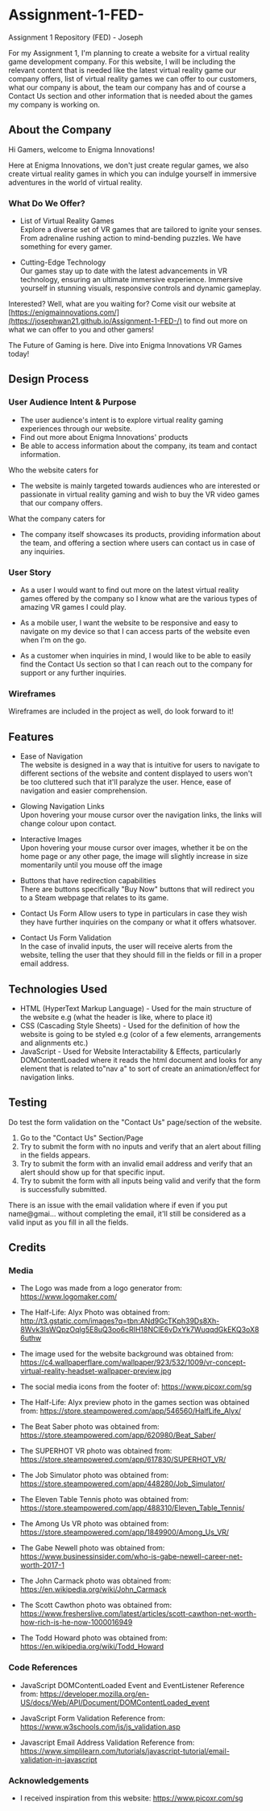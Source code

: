 # Assignment-1-FED-
Assignment 1 Repository (FED) - Joseph

For my Assignment 1, I'm planning to create a website for a virtual reality game development company. For this website, I will be including the relevant content that is needed like the latest virtual reality game our company offers, list of virtual reality games we can offer to our customers, what our company is about, the team our company has and of course a Contact Us section and other information that is needed about the games my company is working on. 

About the Company
-----------------------------
Hi Gamers, welcome to Enigma Innovations!

Here at Enigma Innovations, we don't just create regular games, we also create virtual reality games in which you can indulge yourself in immersive adventures in the world of virtual reality.

<h3><strong>What Do We Offer?</strong></h3>

- List of Virtual Reality Games  
Explore a diverse set of VR games that are tailored to ignite your senses. From adrenaline rushing action to mind-bending puzzles. We have something for every gamer.

- Cutting-Edge Technology  
Our games stay up to date with the latest advancements in VR technology, ensuring an ultimate immersive experience. Immersive yourself in stunning visuals, responsive controls and dynamic gameplay.

Interested? Well, what are you waiting for? Come visit our website at [https://enigmainnovations.com/](https://josephwan21.github.io/Assignment-1-FED-/) to find out more on what we can offer to you and other gamers!

The Future of Gaming is here. Dive into Enigma Innovations VR Games today!

Design Process
-----------------------------

<h3><strong>User Audience Intent & Purpose</strong></h3>

- The user audience's intent is to explore virtual reality gaming experiences through our website.
- Find out more about Enigma Innovations' products
- Be able to access information about the company, its team and contact information.

Who the website caters for

- The website is mainly targeted towards audiences who are interested or passionate in virtual reality gaming and wish to buy the VR video games that our company offers.

What the company caters for

- The company itself showcases its products, providing information about the team, and offering a section where users can contact us in case of any inquiries.

<h3><strong>User Story</strong></h3>

- As a user I would want to find out more on the latest virtual reality games offered by the company so I know what are the various types of amazing VR games I could play.

- As a mobile user, I want the website to be responsive and easy to navigate on my device so that I can access parts of the website even when I'm on the go.

- As a customer when inquiries in mind, I would like to be able to easily find the Contact Us section so that I can reach out to the company for support or any further inquiries.

<h3><strong>Wireframes</strong></h3>

Wireframes are included in the project as well, do look forward to it! 

Features
-----------------------------

- Ease of Navigation  
The website is designed in a way that is intuitive for users to navigate to different sections of the website and content displayed to users won't be too cluttered such that it'll paralyze the user. Hence, ease of navigation and easier comprehension.

- Glowing Navigation Links  
Upon hovering your mouse cursor over the navigation links, the links will change colour upon contact. 

- Interactive Images  
Upon hovering your mouse cursor over images, whether it be on the home page or any other page, the image will slightly increase in size momentarily until you mouse off the image

- Buttons that have redirection capabilities  
There are buttons specifically "Buy Now" buttons that will redirect you to a Steam webpage that relates to its game.

- Contact Us Form
Allow users to type in particulars in case they wish they have further inquiries on the company or what it offers whatsover. 

- Contact Us Form Validation  
In the case of invalid inputs, the user will receive alerts from the website, telling the user that they should fill in the fields or fill in a proper email address.


Technologies Used
-----------------------------
- HTML (HyperText Markup Language) - Used for the main structure of the website e.g (what the header is like, where to place it)
- CSS (Cascading Style Sheets) - Used for the definition of how the website is going to be styled e.g (color of a few elements, arrangements and alignments etc.)
- JavaScript - Used for Website Interactability & Effects, particularly DOMContentLoaded where it reads the html document and looks for any element that is related to"nav a" to sort of create an animation/effect for navigation links.

Testing
-----------------------------
Do test the form validation on the "Contact Us" page/section of the website.

1. Go to the "Contact Us" Section/Page
2. Try to submit the form with no inputs and verify that an alert about filling in the fields appears.
3. Try to submit the form with an invalid email address and verify that an alert should show up for that specific input.
4. Try to submit the form with all inputs being valid and verify that the form is successfully submitted.

There is an issue with the email validation where if even if you put name@gmai... without completing the email, it'll still be considered as a valid input as you fill in all the fields.

Credits
-----------------------------
<h3>
<strong>Media</strong>
</h3>

- The Logo was made from a logo generator from: https://www.logomaker.com/

- The Half-Life: Alyx Photo was obtained from: http://t3.gstatic.com/images?q=tbn:ANd9GcTKph39Ds8Xh-8Wvk3lsWQpzOqlg5E8uQ3oo6cRIH18NClE6vDxYk7WuqqdGkEKQ3oX86uthw

- The image used for the website background was obtained from: https://c4.wallpaperflare.com/wallpaper/923/532/1009/vr-concept-virtual-reality-headset-wallpaper-preview.jpg

- The social media icons from the footer of: https://www.picoxr.com/sg

- The Half-Life: Alyx preview photo in the games section was obtained from: https://store.steampowered.com/app/546560/HalfLife_Alyx/

- The Beat Saber photo was obtained from: https://store.steampowered.com/app/620980/Beat_Saber/

- The SUPERHOT VR photo was obtained from: https://store.steampowered.com/app/617830/SUPERHOT_VR/

- The Job Simulator photo was obtained from: https://store.steampowered.com/app/448280/Job_Simulator/

- The Eleven Table Tennis photo was obtained from: https://store.steampowered.com/app/488310/Eleven_Table_Tennis/
 
- The Among Us VR photo was obtained from: https://store.steampowered.com/app/1849900/Among_Us_VR/

- The Gabe Newell photo was obtained from: https://www.businessinsider.com/who-is-gabe-newell-career-net-worth-2017-1

- The John Carmack photo was obtained from: https://en.wikipedia.org/wiki/John_Carmack

- The Scott Cawthon photo was obtained from: https://www.fresherslive.com/latest/articles/scott-cawthon-net-worth-how-rich-is-he-now-1000016949

- The Todd Howard photo was obtained from: https://en.wikipedia.org/wiki/Todd_Howard

<h3>
<strong>Code References</strong>
</h3>

- JavaScript DOMContentLoaded Event and EventListener Reference from: https://developer.mozilla.org/en-US/docs/Web/API/Document/DOMContentLoaded_event

- JavaScript Form Validation Reference from: https://www.w3schools.com/js/js_validation.asp

- Javascript Email Address Validation Reference from: https://www.simplilearn.com/tutorials/javascript-tutorial/email-validation-in-javascript

<h3>
<strong>Acknowledgements</strong>
</h3>

- I received inspiration from this website: https://www.picoxr.com/sg









